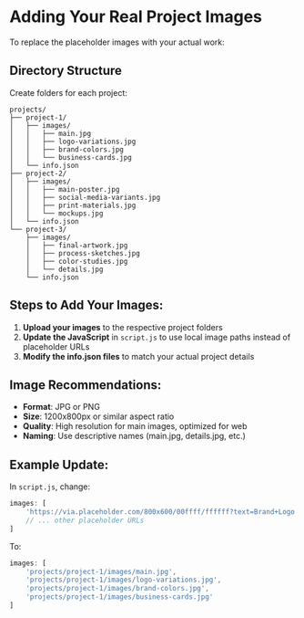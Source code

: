 
# Adding Your Real Project Images

To replace the placeholder images with your actual work:

## Directory Structure
Create folders for each project:
```
projects/
├── project-1/
│   ├── images/
│   │   ├── main.jpg
│   │   ├── logo-variations.jpg
│   │   ├── brand-colors.jpg
│   │   └── business-cards.jpg
│   └── info.json
├── project-2/
│   ├── images/
│   │   ├── main-poster.jpg
│   │   ├── social-media-variants.jpg
│   │   ├── print-materials.jpg
│   │   └── mockups.jpg
│   └── info.json
└── project-3/
    ├── images/
    │   ├── final-artwork.jpg
    │   ├── process-sketches.jpg
    │   ├── color-studies.jpg
    │   └── details.jpg
    └── info.json
```

## Steps to Add Your Images:

1. **Upload your images** to the respective project folders
2. **Update the JavaScript** in `script.js` to use local image paths instead of placeholder URLs
3. **Modify the info.json files** to match your actual project details

## Image Recommendations:
- **Format**: JPG or PNG
- **Size**: 1200x800px or similar aspect ratio
- **Quality**: High resolution for main images, optimized for web
- **Naming**: Use descriptive names (main.jpg, details.jpg, etc.)

## Example Update:
In `script.js`, change:
```javascript
images: [
    'https://via.placeholder.com/800x600/00ffff/ffffff?text=Brand+Logo',
    // ... other placeholder URLs
]
```

To:
```javascript
images: [
    'projects/project-1/images/main.jpg',
    'projects/project-1/images/logo-variations.jpg',
    'projects/project-1/images/brand-colors.jpg',
    'projects/project-1/images/business-cards.jpg'
]
```
